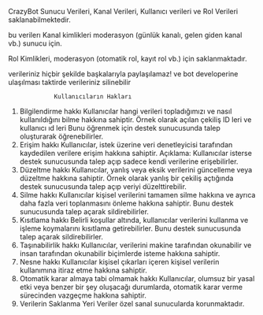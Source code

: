 CrazyBot Sunucu Verileri, Kanal Verileri, Kullanıcı verileri ve Rol Verileri saklanabilmektedir.
 
 bu verilerı Kanal kimlikleri moderasyon (günlük kanalı, gelen giden kanal vb.) sunucu için.

Rol Kimlikleri, moderasyon (otomatik rol, kayıt rol vb.) için saklanmaktadır.

verileriniz hiçbir şekilde başkalarıyla paylaşılamaz! ve bot developerine ulaşılması taktirde verileriniz silinebilir

                 Kullanıcıların Hakları
1. Bilgilendirme hakkı
Kullanıcılar hangi verileri topladığımızı ve nasıl kullanıldığını bilme hakkına sahiptir.
Örnek olarak açılan çekiliş ID leri ve kullanıcı ıd leri
Bunu öğrenmek için destek sunucusunda talep oluşturarak öğrenebilirler.
2. Erişim hakkı
Kullanıcılar, istek üzerine veri denetleyicisi tarafından kaydedilen verilere erişim hakkına sahiptir.
Açıklama: Kullanıcılar isterse destek sunucusunda talep açıp sadece kendi verilerine erişebilirler.
3. Düzeltme hakkı
Kullanıcılar, yanlış veya eksik verilerini güncelleme veya düzeltme hakkına sahiptir.
Örnek olarak yanlış bir çekiliş açtığında destek sunucusunda talep açıp veriyi düzelttirebilir.
4. Silme hakkı 
Kullanıcılar kişisel verilerini tamamen silme hakkına ve ayrıca daha fazla veri toplanmasını önleme hakkına sahiptir.
Bunu destek sunucusunda talep açarak sildirebilirler.
5. Kısıtlama hakkı
Belirli koşullar altında, kullanıcılar verilerini kullanma ve işleme koymalarını kısıtlama getirebilirler.
Bunu destek sunucusunda talep açarak sildirebilirler.
6. Taşınabilirlik hakkı
Kullanıcılar, verilerini makine tarafından okunabilir ve insan tarafından okunabilir biçimlerde isteme hakkına sahiptir.
7. Nesne hakkı
Kullanıcılar kişisel çıkarları içeren kişisel verilerin kullanımına itiraz etme hakkına sahiptir.
8. Otomatik karar almaya tabi olmamak hakkı
Kullanıcılar, olumsuz bir yasal etki veya benzer bir şey oluşacağı durumlarda, otomatik karar verme sürecinden vazgeçme hakkına sahiptir.
9. Verilerin Saklanma Yeri
Veriler özel sanal sunucularda korunmaktadır.

